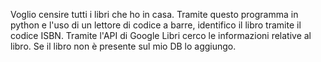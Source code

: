 Voglio censire tutti i libri che ho in casa. Tramite questo programma in python e l'uso di un lettore di codice a barre, identifico il libro tramite il codice ISBN. Tramite l'API di Google Libri cerco le informazioni relative al libro. Se il libro non è presente sul mio DB lo aggiungo.
